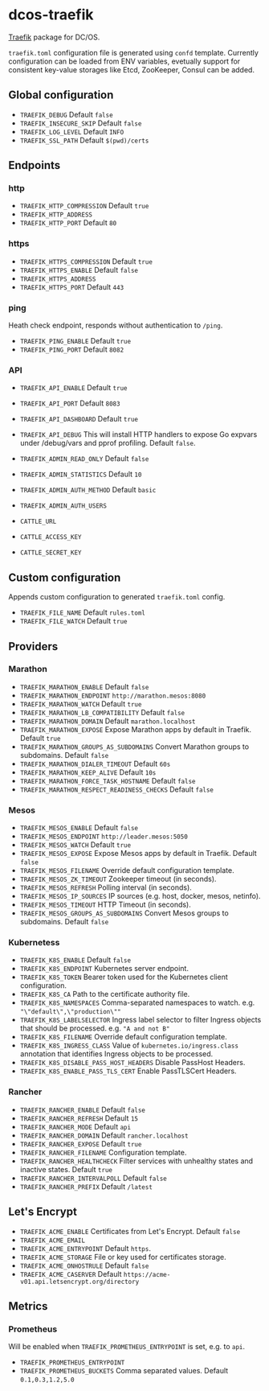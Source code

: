 # dcos-traefik

[Traefik](https://traefik.io) package for DC/OS.

`traefik.toml` configuration file is generated using `confd` template. Currently configuration can be loaded from ENV variables, evetually support for consistent key-value storages like Etcd, ZooKeeper, Consul can be added.

## Global configuration

 * `TRAEFIK_DEBUG` Default `false`
 * `TRAEFIK_INSECURE_SKIP` Default `false`
 * `TRAEFIK_LOG_LEVEL` Default `INFO`
 * `TRAEFIK_SSL_PATH` Default `$(pwd)/certs`

## Endpoints

### http

* `TRAEFIK_HTTP_COMPRESSION` Default `true`
* `TRAEFIK_HTTP_ADDRESS`
* `TRAEFIK_HTTP_PORT` Default `80`

### https

 * `TRAEFIK_HTTPS_COMPRESSION` Default `true`
 * `TRAEFIK_HTTPS_ENABLE` Default `false`
 * `TRAEFIK_HTTPS_ADDRESS`
 * `TRAEFIK_HTTPS_PORT` Default `443`

### ping

Heath check endpoint, responds without authentication to `/ping`.

 * `TRAEFIK_PING_ENABLE` Default `true`
 * `TRAEFIK_PING_PORT` Default `8082`

### API

 * `TRAEFIK_API_ENABLE` Default `true`
 * `TRAEFIK_API_PORT` Default `8083`
 * `TRAEFIK_API_DASHBOARD` Default `true`
 * `TRAEFIK_API_DEBUG` This will install HTTP handlers to expose Go expvars under /debug/vars and pprof profiling. Default `false`.


 * `TRAEFIK_ADMIN_READ_ONLY` Default `false`
 * `TRAEFIK_ADMIN_STATISTICS` Default `10`
 * `TRAEFIK_ADMIN_AUTH_METHOD` Default `basic`
 * `TRAEFIK_ADMIN_AUTH_USERS`

 * `CATTLE_URL`
 * `CATTLE_ACCESS_KEY`
 * `CATTLE_SECRET_KEY`

## Custom configuration

Appends custom configuration to generated `traefik.toml` config.

 * `TRAEFIK_FILE_NAME` Default `rules.toml`
 * `TRAEFIK_FILE_WATCH` Default `true`

## Providers

### Marathon

 * `TRAEFIK_MARATHON_ENABLE` Default `false`
 * `TRAEFIK_MARATHON_ENDPOINT` `http://marathon.mesos:8080`
 * `TRAEFIK_MARATHON_WATCH` Default `true`
 * `TRAEFIK_MARATHON_LB_COMPATIBILITY` Default `false`
 * `TRAEFIK_MARATHON_DOMAIN` Default `marathon.localhost`
 * `TRAEFIK_MARATHON_EXPOSE` Expose Marathon apps by default in Traefik. Default `true`
 * `TRAEFIK_MARATHON_GROUPS_AS_SUBDOMAINS` Convert Marathon groups to subdomains. Default `false`
 * `TRAEFIK_MARATHON_DIALER_TIMEOUT` Default `60s`
 * `TRAEFIK_MARATHON_KEEP_ALIVE` Default `10s`
 * `TRAEFIK_MARATHON_FORCE_TASK_HOSTNAME` Default `false`
 * `TRAEFIK_MARATHON_RESPECT_READINESS_CHECKS` Default `false`

### Mesos

 * `TRAEFIK_MESOS_ENABLE` Default `false`
 * `TRAEFIK_MESOS_ENDPOINT` `http://leader.mesos:5050`
 * `TRAEFIK_MESOS_WATCH` Default `true`
 * `TRAEFIK_MESOS_EXPOSE` Expose Mesos apps by default in Traefik. Default `false`
 * `TRAEFIK_MESOS_FILENAME` Override default configuration template.
 * `TRAEFIK_MESOS_ZK_TIMEOUT` Zookeeper timeout (in seconds).
 * `TRAEFIK_MESOS_REFRESH` Polling interval (in seconds).
 * `TRAEFIK_MESOS_IP_SOURCES` IP sources (e.g. host, docker, mesos, netinfo).
 * `TRAEFIK_MESOS_TIMEOUT` HTTP Timeout (in seconds).
 * `TRAEFIK_MESOS_GROUPS_AS_SUBDOMAINS` Convert Mesos groups to subdomains. Default `false`

### Kubernetess

 * `TRAEFIK_K8S_ENABLE` Default `false`
 * `TRAEFIK_K8S_ENDPOINT` Kubernetes server endpoint.
 * `TRAEFIK_K8S_TOKEN` Bearer token used for the Kubernetes client configuration.
 * `TRAEFIK_K8S_CA` Path to the certificate authority file.
 * `TRAEFIK_K8S_NAMESPACES` Comma-separated namespaces to watch. e.g. `"\"default\",\"production\""`
 * `TRAEFIK_K8S_LABELSELECTOR` Ingress label selector to filter Ingress objects that should be processed. e.g. `"A and not B"`
 * `TRAEFIK_K8S_FILENAME` Override default configuration template.
 * `TRAEFIK_K8S_INGRESS_CLASS` Value of `kubernetes.io/ingress.class` annotation that identifies Ingress objects to be processed.
 * `TRAEFIK_K8S_DISABLE_PASS_HOST_HEADERS` Disable PassHost Headers.
 * `TRAEFIK_K8S_ENABLE_PASS_TLS_CERT` Enable PassTLSCert Headers.


### Rancher

 * `TRAEFIK_RANCHER_ENABLE` Default `false`
 * `TRAEFIK_RANCHER_REFRESH` Default `15`
 * `TRAEFIK_RANCHER_MODE` Default `api`
 * `TRAEFIK_RANCHER_DOMAIN` Default `rancher.localhost`
 * `TRAEFIK_RANCHER_EXPOSE` Default `true`
 * `TRAEFIK_RANCHER_FILENAME` Configuration template.
 * `TRAEFIK_RANCHER_HEALTHCHECK` Filter services with unhealthy states and inactive states. Default `true`
 * `TRAEFIK_RANCHER_INTERVALPOLL` Default `false`
 * `TRAEFIK_RANCHER_PREFIX` Default `/latest`

## Let's Encrypt

 * `TRAEFIK_ACME_ENABLE` Certificates from Let's Encrypt. Default `false`
 * `TRAEFIK_ACME_EMAIL`
 * `TRAEFIK_ACME_ENTRYPOINT` Default `https`.
 * `TRAEFIK_ACME_STORAGE` File or key used for certificates storage.
 * `TRAEFIK_ACME_ONHOSTRULE` Default `false`
 * `TRAEFIK_ACME_CASERVER` Default `https://acme-v01.api.letsencrypt.org/directory`

## Metrics

### Prometheus

Will be enabled when `TRAEFIK_PROMETHEUS_ENTRYPOINT` is set, e.g. to `api`.

 * `TRAEFIK_PROMETHEUS_ENTRYPOINT`
 * `TRAEFIK_PROMETHEUS_BUCKETS` Comma separated values. Default `0.1,0.3,1.2,5.0`
